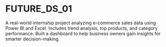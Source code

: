 # FUTURE_DS_01
A real-world internship project analyzing e-commerce sales data using Power BI and Excel. Includes trend analysis, top products, and category performance. Built a dashboard to help business owners gain insights for smarter decision-making.
